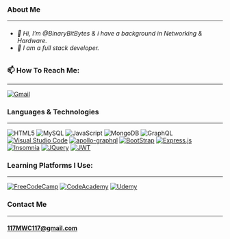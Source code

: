 <body>
<h3>About Me</h3>
<hr>
<h6>
<ul>
<li> 👋 Hi, I’m @BinaryBitBytes & i have a background in Networking & Hardware.</li>
<li> 🐲 I am a full stack developer.</li>
</ul>
</h6>
  
<h3>📫 How To Reach Me:</h3>
<hr>
<span>
<a aria-label="Gmail" target="_top" rel="noopener noreferrer" href="mailto:117mwc117@gmail.com"><img src="https://img.shields.io/badge/Gmail-D14836?style=for-the-badge&logo=gmail&logoColor=white" data-canonical-src="https://img.shields.io/badge/Gmail-D14836?style=for-the-badge&logo=gmail&logoColor=white" alt="Gmail" style="max-width: 100%;"></a>
</a>
</span>

<h3>Languages & Technologies</h3>
  
<hr>
  
<section>

<span>
  
<a aria-label="HTML5" target="_blank" rel="https://img.shields.io/badge/html5-%23E34F26.svg?style=for-the-badge&logo=html5&logoColor=white">
<img aria-label="HTML5" src="https://img.shields.io/badge/html5-%23E34F26.svg?style=for-the-badge&logo=html5&logoColor=white" alt="HTML5" data-canonical-src="https://img.shields.io/badge/html5-%23E34F26.svg?style=for-the-badge&logo=html5&logoColor=white" style="max-width: 100%"></a>
<a aria-label="MySQL" target="_blank" rel="https://img.shields.io/badge/mysql-%2300f.svg?style=for-the-badge&logo=mysql&logoColor=white">
<img aria-label="MySQL" src="https://img.shields.io/badge/mysql-%2300f.svg?style=for-the-badge&logo=mysql&logoColor=white" alt="MySQL" data-canonical-src="https://img.shields.io/badge/mysql-%2300f.svg?style=for-the-badge&logo=mysql&logoColor=white" style="max-width: 100%"></a>
<a aria-label="JavaScript" target="_blank" rel="https://img.shields.io/badge/javascript-%23323330.svg?style=for-the-badge&logo=javascript&logoColor=%23F7DF1E">
<img aria-label="JavaScript" src="https://img.shields.io/badge/javascript-%23323330.svg?style=for-the-badge&logo=javascript&logoColor=%23F7DF1E" alt="JavaScript" data-canonical-src="https://img.shields.io/badge/javascript-%23323330.svg?style=for-the-badge&logo=javascript&logoColor=%23F7DF1E" style="max-width: 100%"></a>
<a aria-label="MongoDB" target="_blank" rel="https://img.shields.io/badge/MongoDB-%234ea94b.svg?style=for-the-badge&logo=mongodb&logoColor=white">
<img aria-label="MongoDB" src="https://img.shields.io/badge/MongoDB-%234ea94b.svg?style=for-the-badge&logo=mongodb&logoColor=white" alt="MongoDB" data-canonical-src="https://img.shields.io/badge/MongoDB-%234ea94b.svg?style=for-the-badge&logo=mongodb&logoColor=white" style="max-width: 100%"></a>
<a aria-label="GraphQL" target="_blank" rel="https://img.shields.io/badge/-GraphQL-E10098?style=for-the-badge&logo=graphql&logoColor=white">
<img aria-label="GraphQL" src="https://img.shields.io/badge/-GraphQL-E10098?style=for-the-badge&logo=graphql&logoColor=white" alt="GraphQL" data-canonical-src="https://img.shields.io/badge/-GraphQL-E10098?style=for-the-badge&logo=graphql&logoColor=white" style="max-width: 100%"></a>
<a aria-label="VisualStudioCode" target="_blank" rel="noopener noreferrer" href="https://img.shields.io/badge/Visual_Studio_Code-0078D4?style=for-the-badge&logo=visual%20studio%20code&logoColor=white"><img src="https://img.shields.io/badge/Visual_Studio_Code-0078D4?style=for-the-badge&logo=visual%20studio%20code&logoColor=white" alt="Visual Studio Code" data-canonical-src="https://img.shields.io/badge/Visual_Studio_Code-0078D4?style=for-the-badge&logo=visual%20studio%20code&logoColor=white" style="max-width: 100%;"></a>
<a aria-label="apollo-graphql" target="_blank" rel="noopener noreferrer" href="https://img.shields.io/badge/-ApolloGraphQL-311C87?style=for-the-badge&logo=apollo-graphql"><img src="https://img.shields.io/badge/-ApolloGraphQL-311C87?style=for-the-badge&logo=apollo-graphql" alt="apollo-graphql" data-canonical-src="https://img.shields.io/badge/-ApolloGraphQL-311C87?style=for-the-badge&logo=apollo-graphql" style="max-width: 100%;"></a>
<a aria-label="BootStrap" target="_blank" rel="noopener noreferrer" href="https://img.shields.io/badge/bootstrap-%23563D7C.svg?style=for-the-badge&logo=bootstrap&logoColor=white"><img src="https://img.shields.io/badge/bootstrap-%23563D7C.svg?style=for-the-badge&logo=bootstrap&logoColor=white" alt="BootStrap" data-canonical-src="https://img.shields.io/badge/bootstrap-%23563D7C.svg?style=for-the-badge&logo=bootstrap&logoColor=white" style="max-width: 100%;"></a>
<a aria-label="Express.js" target="_blank" rel="noopener noreferrer" href="https://img.shields.io/badge/express.js-%23404d59.svg?style=for-the-badge&logo=express&logoColor=%2361DAFB"><img src="https://img.shields.io/badge/express.js-%23404d59.svg?style=for-the-badge&logo=express&logoColor=%2361DAFB" alt="Express.js" data-canonical-src="https://img.shields.io/badge/express.js-%23404d59.svg?style=for-the-badge&logo=express&logoColor=%2361DAFB" style="max-width: 100%;"></a>
<a aria-label="Insomnia" target="_blank" rel="noopener noreferrer" href="https://img.shields.io/badge/Insomnia-black?style=for-the-badge&logo=insomnia&logoColor=5849BE"><img src="https://img.shields.io/badge/Insomnia-black?style=for-the-badge&logo=insomnia&logoColor=5849BE" alt="Insomnia" data-canonical-src="https://img.shields.io/badge/Insomnia-black?style=for-the-badge&logo=insomnia&logoColor=5849BE" style="max-width: 100%;"></a>
<a aria-label="JQuery " target="_blank" rel="noopener noreferrer" href="https://img.shields.io/badge/jquery-%230769AD.svg?style=for-the-badge&logo=jquery&logoColor=white"><img src="https://img.shields.io/badge/jquery-%230769AD.svg?style=for-the-badge&logo=jquery&logoColor=white" alt="JQuery " data-canonical-src="https://img.shields.io/badge/jquery-%230769AD.svg?style=for-the-badge&logo=jquery&logoColor=white" style="max-width: 100%;"></a>
</span>
<a aria-label="JWT" target="_blank" rel="noopener noreferrer" href="https://img.shields.io/badge/JWT-black?style=for-the-badge&logo=JSON%20web%20tokens"><img src="https://img.shields.io/badge/JWT-black?style=for-the-badge&logo=JSON%20web%20tokens" alt="JWT" data-canonical-src="https://img.shields.io/badge/JWT-black?style=for-the-badge&logo=JSON%20web%20tokens" style="max-width: 100%;"></a> 
<!--<a aria-label="" target="_blank" rel="noopener noreferrer" href=""><img src="" alt="" data-canonical-src="" style="max-width: 100%;"></a> -->

</section>

<h3>Learning Platforms I Use:</h3>
<hr>
<section>
<span>
<a aria-label="FreeCodeCamp" target="_blank" rel="noopener noreferrer" href="https://img.shields.io/badge/Freecodecamp-%23123.svg?&style=for-the-badge&logo=freecodecamp&logoColor=green"><img aria-label="FreeCodeCamp" src="https://img.shields.io/badge/Freecodecamp-%23123.svg?&style=for-the-badge&logo=freecodecamp&logoColor=green" data-canonical-src="https://img.shields.io/badge/Freecodecamp-%23123.svg?&style=for-the-badge&logo=freecodecamp&logoColor=green" alt="FreeCodeCamp" style="max-width: 100%;"></a>
<a aria-label="CodeAcademy" target="_blank" rel="noopener noreferrer" href="https://img.shields.io/badge/Codecademy-FFF0E5?style=for-the-badge&logo=codecademy&logoColor=1F243A">
<img aria-label="CodeAcademy" src="https://img.shields.io/badge/Codecademy-FFF0E5?style=for-the-badge&logo=codecademy&logoColor=1F243A" alt="CodeAcademy" data-canonical-src="" style="max-width: 100%"></a>
<a aria-label="Udemy" target="_blank" rel="noopener noreferrer" href=https://img.shields.io/badge/Udemy-A435F0?style=for-the-badge&logo=Udemy&logoColor=white"><img src="https://img.shields.io/badge/Udemy-A435F0?style=for-the-badge&logo=Udemy&logoColor=white" alt="Udemy" data-canonical-src="https://img.shields.io/badge/Udemy-A435F0?style=for-the-badge&logo=Udemy&logoColor=white" style="max-width: 100%;"></a>

  
</span>
</section>

</body>

### Contact Me

------------

#### <117MWC117@gmail.com>
<!---
BinaryBitBytes/BinaryBitBytes is a ✨ special ✨ repository because its `README.md` (this file) appears on your GitHub profile.
You can click the Preview link to take a look at your changes.
--->

